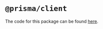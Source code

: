 # `@prisma/client`

The code for this package can be found [here](https://github.com/prisma/prisma/tree/master/src/packages/client).
